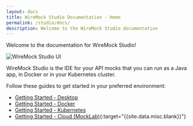 ```yaml
---
layout: docs
title: WireMock Studio Documentation - Home
permalink: /studio/docs/
description: Welcome to the WireMock Studio documentation
---
```


Welcome to the documentation for WireMock Studio!

<img src="{{ base_path }}/images/wiremockStudioDashboard.png" alt="WireMock Studio UI" />


WireMock Studio is the IDE for your API mocks that you can run as a Java app, in Docker or in your Kubernetes cluster.

Follow these guides to get started in your preferred environment:

* [Getting Started - Desktop](/studio/docs/getting-started/desktop/)
* [Getting Started - Docker](/studio/docs/getting-started/docker/)
* [Getting Started - Kubernetes](/studio/docs/getting-started/kubernetes/)
* [Getting Started - Cloud (MockLab)](https://app.mocklab.io/login?for=signup&utm_source=wiremock.org&utm_medium=studio-docs_home&utm_campaign=docs_2022_baseline){:target="{{site.data.misc.blank}}"}
